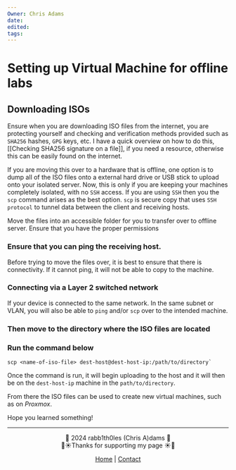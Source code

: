 ```yaml
---
Owner: Chris Adams
date: 
edited: 
tags:
---
```

# Setting up Virtual Machine for offline labs

## Downloading ISOs
Ensure when you are downloading ISO files from the internet, you are protecting yourself and checking and verification methods provided such as `SHA256` hashes, `GPG` keys, etc. I have a quick overview on how to do this, [[Checking SHA256 signature on a file]], if you need a resource, otherwise this can be easily found on the internet. 

If you are moving this over to a hardware that is offline, one option is to dump all of the ISO files onto a external hard drive or USB stick to upload onto your isolated server. Now, this is only if you are keeping your machines completely isolated, with no `SSH` access. If you are using `SSH` then you the `scp` command arises as the best option. `scp` is secure copy that uses `SSH protocol` to tunnel data between the client and receiving hosts. 

Move the files into an accessible folder for you to transfer over to offline server. Ensure that you have the proper permissions 
### Ensure that you can ping the receiving host.
Before trying to move the files over, it is best to ensure that there is connectivity. If it cannot ping, it will not be able to copy to the machine. 

### Connecting via a Layer 2 switched network
If your device is connected to the same network. In the same subnet or VLAN, you will also be able to `ping` and/or `scp` over to the intended machine. 

### Then move to the directory where the ISO files are located

### Run the command below
```
scp <name-of-iso-file> dest-host@dest-host-ip:/path/to/directory`
```

Once the command is run, it will begin uploading to the host and it will then be on the `dest-host-ip` machine in the `path/to/directory`. 

From there the ISO files can be used to create new virtual machines, such as on *Proxmox*.


Hope you learned something!

---
<div style="text-align: center;">
	<div class="gradient-text">👾 2024 rabb1th0les (Chris A)dams 👾</div> 
	🌴☀Thanks for supporting my page ☀🌴
	<nav>
		<ul style="list-style: none; padding: 0;">
			<div style="text-align: center;">
				<li><a href="index.html">Home</a> | <a href="Contact.html">Contact</a></li>
			</div>
		</ul>
	</nav>	
</div>